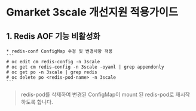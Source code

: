 # Gmarket 3scale 개선지원 적용가이드

## 1. Redis AOF 기능 비활성화
    * redis-conf ConfigMap 수정 및 번경사항 적용
    ```
    # oc edit cm redis-config -n 3scale
    # oc get cm redis-config -n 3scale -oyaml | grep appendonly
    # oc get po -n 3scale | grep redis
    # oc delete po <redis-pod-name> -n 3scale
    ```
> redis-pod를 삭제하여 변경된 ConfigMap이 mount 된 redis-pod로 재시작하도록 합니다.
